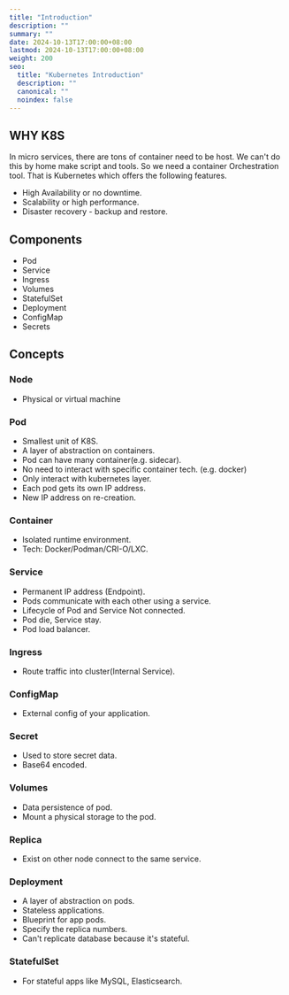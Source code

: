 ```yaml
---
title: "Introduction"
description: ""
summary: ""
date: 2024-10-13T17:00:00+08:00
lastmod: 2024-10-13T17:00:00+08:00
weight: 200
seo:
  title: "Kubernetes Introduction"
  description: ""
  canonical: ""
  noindex: false
---
```


## WHY K8S

In micro services, there are tons of container need to be host.
We can't do this by home make script and tools.
So we need a container Orchestration tool.
That is Kubernetes which offers the following features.

* High Availability or no downtime.
* Scalability or high performance.
* Disaster recovery - backup and restore.

## Components

* Pod
* Service
* Ingress
* Volumes
* StatefulSet
* Deployment
* ConfigMap
* Secrets

## Concepts

### Node

* Physical or virtual machine

### Pod

* Smallest unit of K8S.
* A layer of abstraction on containers.
* Pod can have many container(e.g. sidecar).
* No need to interact with specific container tech. (e.g. docker)
* Only interact with kubernetes layer.
* Each pod gets its own IP address.
* New IP address on re-creation.

### Container

* Isolated runtime environment.
* Tech: Docker/Podman/CRI-O/LXC.

### Service

* Permanent IP address (Endpoint).
* Pods communicate with each other using a service.
* Lifecycle of Pod and Service Not connected.
* Pod die, Service stay.
* Pod load balancer.

### Ingress

* Route traffic into cluster(Internal Service).

### ConfigMap

* External config of your application.

### Secret

* Used to store secret data.
* Base64 encoded.

### Volumes

* Data persistence of pod.
* Mount a physical storage to the pod.

### Replica

* Exist on other node connect to the same service.

### Deployment

* A layer of abstraction on pods.
* Stateless applications.
* Blueprint for app pods.
* Specify the replica numbers.
* Can't replicate database because it's stateful.

### StatefulSet

* For stateful apps like MySQL, Elasticsearch.
